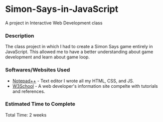 # Simon-Says-in-JavaScript
A project in Interactive Web Development class

### Description
The class project in which I had to create a Simon Says game entirely in JavaScript. This allowed me to have a better understanding about game development and learn about game loop.

### Softwares/Websites Used
* [Notepad++](https://notepad-plus-plus.org/) - Text editor I wrote all my HTML, CSS, and JS.
* [W3School](http://www.w3schools.com/) - A web developer's information site compelte with tutorials and references.

### Estimated Time to Complete
Total Time: 2 weeks
